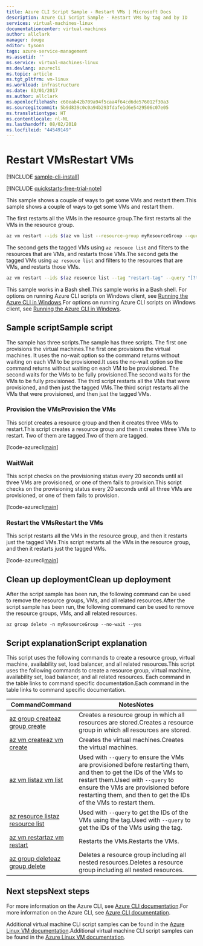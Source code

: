 ```yaml
---
title: Azure CLI Script Sample - Restart VMs | Microsoft Docs
description: Azure CLI Script Sample - Restart VMs by tag and by ID
services: virtual-machines-linux
documentationcenter: virtual-machines
author: allclark
manager: douge
editor: tysonn
tags: azure-service-management
ms.assetid: ''
ms.service: virtual-machines-linux
ms.devlang: azurecli
ms.topic: article
ms.tgt_pltfrm: vm-linux
ms.workload: infrastructure
ms.date: 03/01/2017
ms.author: allclark
ms.openlocfilehash: c60eab42b709a94f5caa4f64cd6de576012f30a3
ms.sourcegitcommit: 5b9d839c0c0a94b293fdafe1d6e5429506c07e05
ms.translationtype: HT
ms.contentlocale: nl-NL
ms.lasthandoff: 08/02/2018
ms.locfileid: "44549149"
---
```

# <a name="restart-vms"></a><span data-ttu-id="14c93-103">Restart VMs</span><span class="sxs-lookup"><span data-stu-id="14c93-103">Restart VMs</span></span>

[!INCLUDE [sample-cli-install](../../../includes/sample-cli-install.md)]

[!INCLUDE [quickstarts-free-trial-note](../../../includes/quickstarts-free-trial-note.md)]

<span data-ttu-id="14c93-104">This sample shows a couple of ways to get some VMs and restart them.</span><span class="sxs-lookup"><span data-stu-id="14c93-104">This sample shows a couple of ways to get some VMs and restart them.</span></span>

<span data-ttu-id="14c93-105">The first restarts all the VMs in the resource group.</span><span class="sxs-lookup"><span data-stu-id="14c93-105">The first restarts all the VMs in the resource group.</span></span>

```bash
az vm restart --ids $(az vm list --resource-group myResourceGroup --query "[].id" -o tsv)
```

<span data-ttu-id="14c93-106">The second gets the tagged VMs using `az resouce list` and filters to the resources that are VMs, and restarts those VMs.</span><span class="sxs-lookup"><span data-stu-id="14c93-106">The second gets the tagged VMs using `az resouce list` and filters to the resources that are VMs, and restarts those VMs.</span></span>

```bash
az vm restart --ids $(az resource list --tag "restart-tag" --query "[?type=='Microsoft.Compute/virtualMachines'].id" -o tsv)
```

<span data-ttu-id="14c93-107">This sample works in a Bash shell.</span><span class="sxs-lookup"><span data-stu-id="14c93-107">This sample works in a Bash shell.</span></span> <span data-ttu-id="14c93-108">For options on running Azure CLI scripts on Windows client, see [Running the Azure CLI in Windows](../windows/cli-options.md).</span><span class="sxs-lookup"><span data-stu-id="14c93-108">For options on running Azure CLI scripts on Windows client, see [Running the Azure CLI in Windows](../windows/cli-options.md).</span></span>


## <a name="sample-script"></a><span data-ttu-id="14c93-109">Sample script</span><span class="sxs-lookup"><span data-stu-id="14c93-109">Sample script</span></span>

<span data-ttu-id="14c93-110">The sample has three scripts.</span><span class="sxs-lookup"><span data-stu-id="14c93-110">The sample has three scripts.</span></span>
<span data-ttu-id="14c93-111">The first one provisions the virtual machines.</span><span class="sxs-lookup"><span data-stu-id="14c93-111">The first one provisions the virtual machines.</span></span>
<span data-ttu-id="14c93-112">It uses the no-wait option so the command returns without waiting on each VM to be provisioned.</span><span class="sxs-lookup"><span data-stu-id="14c93-112">It uses the no-wait option so the command returns without waiting on each VM to be provisioned.</span></span>
<span data-ttu-id="14c93-113">The second waits for the VMs to be fully provisioned.</span><span class="sxs-lookup"><span data-stu-id="14c93-113">The second waits for the VMs to be fully provisioned.</span></span>
<span data-ttu-id="14c93-114">The third script restarts all the VMs that were provisioned, and then just the tagged VMs.</span><span class="sxs-lookup"><span data-stu-id="14c93-114">The third script restarts all the VMs that were provisioned, and then just the tagged VMs.</span></span>

### <a name="provision-the-vms"></a><span data-ttu-id="14c93-115">Provision the VMs</span><span class="sxs-lookup"><span data-stu-id="14c93-115">Provision the VMs</span></span>

<span data-ttu-id="14c93-116">This script creates a resource group and then it creates three VMs to restart.</span><span class="sxs-lookup"><span data-stu-id="14c93-116">This script creates a resource group and then it creates three VMs to restart.</span></span>
<span data-ttu-id="14c93-117">Two of them are tagged.</span><span class="sxs-lookup"><span data-stu-id="14c93-117">Two of them are tagged.</span></span>

[!code-azurecli[main](../../../cli_scripts/virtual-machine/restart-by-tag/provision.sh "Provision the VMs")]

### <a name="wait"></a><span data-ttu-id="14c93-118">Wait</span><span class="sxs-lookup"><span data-stu-id="14c93-118">Wait</span></span>

<span data-ttu-id="14c93-119">This script checks on the provisioning status every 20 seconds until all three VMs are provisioned, or one of them fails to provision.</span><span class="sxs-lookup"><span data-stu-id="14c93-119">This script checks on the provisioning status every 20 seconds until all three VMs are provisioned, or one of them fails to provision.</span></span>

[!code-azurecli[main](../../../cli_scripts/virtual-machine/restart-by-tag/wait.sh "Wait for the VMs to be provisioned")]

### <a name="restart-the-vms"></a><span data-ttu-id="14c93-120">Restart the VMs</span><span class="sxs-lookup"><span data-stu-id="14c93-120">Restart the VMs</span></span>

<span data-ttu-id="14c93-121">This script restarts all the VMs in the resource group, and then it restarts just the tagged VMs.</span><span class="sxs-lookup"><span data-stu-id="14c93-121">This script restarts all the VMs in the resource group, and then it restarts just the tagged VMs.</span></span>

[!code-azurecli[main](../../../cli_scripts/virtual-machine/restart-by-tag/restart.sh "Restart VMs by tag")]

## <a name="clean-up-deployment"></a><span data-ttu-id="14c93-122">Clean up deployment</span><span class="sxs-lookup"><span data-stu-id="14c93-122">Clean up deployment</span></span> 

<span data-ttu-id="14c93-123">After the script sample has been run, the following command can be used to remove the resource groups, VMs, and all related resources.</span><span class="sxs-lookup"><span data-stu-id="14c93-123">After the script sample has been run, the following command can be used to remove the resource groups, VMs, and all related resources.</span></span>

```azurecli
az group delete -n myResourceGroup --no-wait --yes
```

## <a name="script-explanation"></a><span data-ttu-id="14c93-124">Script explanation</span><span class="sxs-lookup"><span data-stu-id="14c93-124">Script explanation</span></span>

<span data-ttu-id="14c93-125">This script uses the following commands to create a resource group, virtual machine, availability set, load balancer, and all related resources.</span><span class="sxs-lookup"><span data-stu-id="14c93-125">This script uses the following commands to create a resource group, virtual machine, availability set, load balancer, and all related resources.</span></span> <span data-ttu-id="14c93-126">Each command in the table links to command specific documentation.</span><span class="sxs-lookup"><span data-stu-id="14c93-126">Each command in the table links to command specific documentation.</span></span>

| <span data-ttu-id="14c93-127">Command</span><span class="sxs-lookup"><span data-stu-id="14c93-127">Command</span></span> | <span data-ttu-id="14c93-128">Notes</span><span class="sxs-lookup"><span data-stu-id="14c93-128">Notes</span></span> |
|---|---|
| [<span data-ttu-id="14c93-129">az group create</span><span class="sxs-lookup"><span data-stu-id="14c93-129">az group create</span></span>](https://docs.microsoft.com/cli/azure/group#create) | <span data-ttu-id="14c93-130">Creates a resource group in which all resources are stored.</span><span class="sxs-lookup"><span data-stu-id="14c93-130">Creates a resource group in which all resources are stored.</span></span> |
| [<span data-ttu-id="14c93-131">az vm create</span><span class="sxs-lookup"><span data-stu-id="14c93-131">az vm create</span></span>](https://docs.microsoft.com/cli/azure/vm/availability-set#create) | <span data-ttu-id="14c93-132">Creates the virtual machines.</span><span class="sxs-lookup"><span data-stu-id="14c93-132">Creates the virtual machines.</span></span>  |
| [<span data-ttu-id="14c93-133">az vm list</span><span class="sxs-lookup"><span data-stu-id="14c93-133">az vm list</span></span>](https://docs.microsoft.com/cli/azure/vm#list) | <span data-ttu-id="14c93-134">Used with `--query` to ensure the VMs are provisioned before restarting them, and then to get the IDs of the VMs to restart them.</span><span class="sxs-lookup"><span data-stu-id="14c93-134">Used with `--query` to ensure the VMs are provisioned before restarting them, and then to get the IDs of the VMs to restart them.</span></span> |
| [<span data-ttu-id="14c93-135">az resource list</span><span class="sxs-lookup"><span data-stu-id="14c93-135">az resource list</span></span>](https://docs.microsoft.com/cli/azure/vm#list) | <span data-ttu-id="14c93-136">Used with `--query` to get the IDs of the VMs using the tag.</span><span class="sxs-lookup"><span data-stu-id="14c93-136">Used with `--query` to get the IDs of the VMs using the tag.</span></span> |
| [<span data-ttu-id="14c93-137">az vm restart</span><span class="sxs-lookup"><span data-stu-id="14c93-137">az vm restart</span></span>](https://docs.microsoft.com/cli/azure/vm#list) | <span data-ttu-id="14c93-138">Restarts the VMs.</span><span class="sxs-lookup"><span data-stu-id="14c93-138">Restarts the VMs.</span></span> |
| [<span data-ttu-id="14c93-139">az group delete</span><span class="sxs-lookup"><span data-stu-id="14c93-139">az group delete</span></span>](https://docs.microsoft.com/cli/azure/vm/extension#set) | <span data-ttu-id="14c93-140">Deletes a resource group including all nested resources.</span><span class="sxs-lookup"><span data-stu-id="14c93-140">Deletes a resource group including all nested resources.</span></span> |

## <a name="next-steps"></a><span data-ttu-id="14c93-141">Next steps</span><span class="sxs-lookup"><span data-stu-id="14c93-141">Next steps</span></span>

<span data-ttu-id="14c93-142">For more information on the Azure CLI, see [Azure CLI documentation](https://docs.microsoft.com/cli/azure/overview).</span><span class="sxs-lookup"><span data-stu-id="14c93-142">For more information on the Azure CLI, see [Azure CLI documentation](https://docs.microsoft.com/cli/azure/overview).</span></span>

<span data-ttu-id="14c93-143">Additional virtual machine CLI script samples can be found in the [Azure Linux VM documentation](../linux/cli-samples.md?toc=%2fazure%2fvirtual-machines%2flinux%2ftoc.json).</span><span class="sxs-lookup"><span data-stu-id="14c93-143">Additional virtual machine CLI script samples can be found in the [Azure Linux VM documentation](../linux/cli-samples.md?toc=%2fazure%2fvirtual-machines%2flinux%2ftoc.json).</span></span>
